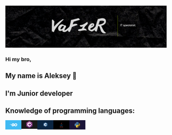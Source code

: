 [![Header](https://github.com/Leshawolf/Leshawolf/blob/main/image/Logo.png)](https://github.com/Leshawolf)

### Hi my bro, 
## My name is Aleksey 👋
## I'm Junior developer

## Knowledge of programming languages:

<img align="left" alt="Go" width="50px" src="https://github.com/Leshawolf/Leshawolf/blob/main/image/Language/Golang.png" />
<img align="left" alt="C#" width="50px" src="https://github.com/Leshawolf/Leshawolf/blob/main/image/Language/C%23.jpeg" />
<img align="left" alt="C++" width="50px" src="https://github.com/Leshawolf/Leshawolf/blob/main/image/Language/C%2B%2B.jpeg" />
<img align="left" alt="Java" width="50px" src="https://raw.githubusercontent.com/Leshawolf/Leshawolf/main/image/Language/Java.webp" />
<img align="left" alt="Python" width="50px" src="https://github.com/Leshawolf/Leshawolf/blob/main/image/Language/Python.jpg" />